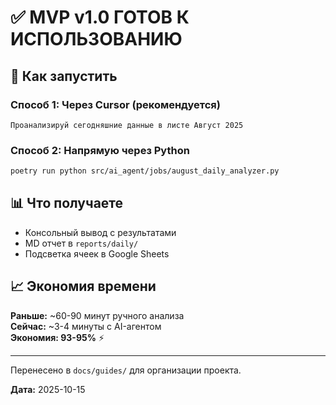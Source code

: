 # ✅ MVP v1.0 ГОТОВ К ИСПОЛЬЗОВАНИЮ

## 🚀 Как запустить

### Способ 1: Через Cursor (рекомендуется)
```
Проанализируй сегодняшние данные в листе Август 2025
```

### Способ 2: Напрямую через Python
```bash
poetry run python src/ai_agent/jobs/august_daily_analyzer.py
```

## 📊 Что получаете

- Консольный вывод с результатами
- MD отчет в `reports/daily/`
- Подсветка ячеек в Google Sheets

## 📈 Экономия времени

**Раньше:** ~60-90 минут ручного анализа  
**Сейчас:** ~3-4 минуты с AI-агентом  
**Экономия: 93-95%** ⚡

---

Перенесено в `docs/guides/` для организации проекта.

**Дата:** 2025-10-15

